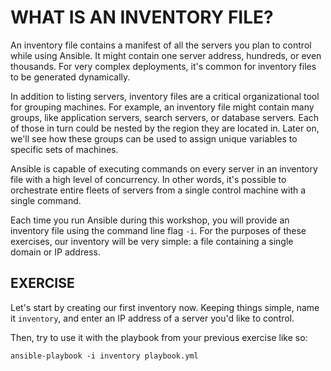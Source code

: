 # WHAT IS AN INVENTORY FILE?

An inventory file contains a manifest of all the servers you plan to control
while using Ansible. It might contain one server address, hundreds, or even
thousands. For very complex deployments, it's common for inventory files to
be generated dynamically.

In addition to listing servers, inventory files are a critical organizational
tool for grouping machines. For example, an inventory file might contain many
groups, like application servers, search servers, or database servers. Each
of those in turn could be nested by the region they are located in. Later on,
we'll see how these groups can be used to assign unique variables to specific
sets of machines.

Ansible is capable of executing commands on every server in an inventory file
with a high level of concurrency. In other words, it's possible to orchestrate
entire fleets of servers from a single control machine with a single command.

Each time you run Ansible during this workshop, you will provide an inventory
file using the command line flag `-i`. For the purposes of these exercises,
our inventory will be very simple: a file containing a single domain or IP
address.

## EXERCISE

Let's start by creating our first inventory now. Keeping things simple, name
it `inventory`, and enter an IP address of a server you'd like to control.

Then, try to use it with the playbook from your previous exercise like so:

```
ansible-playbook -i inventory playbook.yml
```
